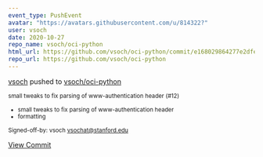 ```yaml
---
event_type: PushEvent
avatar: "https://avatars.githubusercontent.com/u/814322?"
user: vsoch
date: 2020-10-27
repo_name: vsoch/oci-python
html_url: https://github.com/vsoch/oci-python/commit/e168029864277e2dfe3ca7a6a903eca8687d3f53
repo_url: https://github.com/vsoch/oci-python
---
```


<a href='https://github.com/vsoch' target='_blank'>vsoch</a> pushed to <a href='https://github.com/vsoch/oci-python' target='_blank'>vsoch/oci-python</a>

<small>small tweaks to fix parsing of www-authentication header (#12)

* small tweaks to fix parsing of www-authentication header
* formatting

Signed-off-by: vsoch <vsochat@stanford.edu></small>

<a href='https://github.com/vsoch/oci-python/commit/e168029864277e2dfe3ca7a6a903eca8687d3f53' target='_blank'>View Commit</a>
